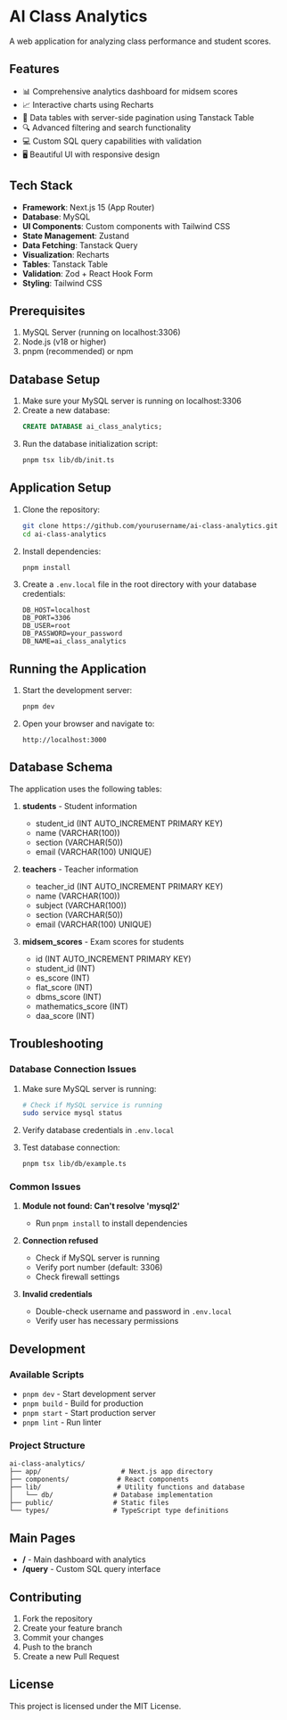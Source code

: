 # AI Class Analytics
A web application for analyzing class performance and student scores.

## Features

- 📊 Comprehensive analytics dashboard for midsem scores
- 📈 Interactive charts using Recharts
- 📑 Data tables with server-side pagination using Tanstack Table
- 🔍 Advanced filtering and search functionality
- 💻 Custom SQL query capabilities with validation
- 🖥️ Beautiful UI with responsive design

## Tech Stack

- **Framework**: Next.js 15 (App Router)
- **Database**: MySQL
- **UI Components**: Custom components with Tailwind CSS
- **State Management**: Zustand
- **Data Fetching**: Tanstack Query
- **Visualization**: Recharts
- **Tables**: Tanstack Table
- **Validation**: Zod + React Hook Form
- **Styling**: Tailwind CSS

## Prerequisites

1. MySQL Server (running on localhost:3306)
2. Node.js (v18 or higher)
3. pnpm (recommended) or npm

## Database Setup

1. Make sure your MySQL server is running on localhost:3306
2. Create a new database:
   ```sql
   CREATE DATABASE ai_class_analytics;
   ```
3. Run the database initialization script:
   ```bash
   pnpm tsx lib/db/init.ts
   ```

## Application Setup

1. Clone the repository:
   ```bash
   git clone https://github.com/yourusername/ai-class-analytics.git
   cd ai-class-analytics
   ```

2. Install dependencies:
   ```bash
   pnpm install
   ```

3. Create a `.env.local` file in the root directory with your database credentials:
   ```env
   DB_HOST=localhost
   DB_PORT=3306
   DB_USER=root
   DB_PASSWORD=your_password
   DB_NAME=ai_class_analytics
   ```

## Running the Application

1. Start the development server:
   ```bash
   pnpm dev
   ```

2. Open your browser and navigate to:
   ```
   http://localhost:3000
   ```

## Database Schema

The application uses the following tables:

1. **students** - Student information
   - student_id (INT AUTO_INCREMENT PRIMARY KEY)
   - name (VARCHAR(100))
   - section (VARCHAR(50))
   - email (VARCHAR(100) UNIQUE)

2. **teachers** - Teacher information
   - teacher_id (INT AUTO_INCREMENT PRIMARY KEY)
   - name (VARCHAR(100))
   - subject (VARCHAR(100))
   - section (VARCHAR(50))
   - email (VARCHAR(100) UNIQUE)

3. **midsem_scores** - Exam scores for students
   - id (INT AUTO_INCREMENT PRIMARY KEY)
   - student_id (INT)
   - es_score (INT)
   - flat_score (INT)
   - dbms_score (INT)
   - mathematics_score (INT)
   - daa_score (INT)

## Troubleshooting

### Database Connection Issues

1. Make sure MySQL server is running:
   ```bash
   # Check if MySQL service is running
   sudo service mysql status
   ```

2. Verify database credentials in `.env.local`

3. Test database connection:
   ```bash
   pnpm tsx lib/db/example.ts
   ```

### Common Issues

1. **Module not found: Can't resolve 'mysql2'**
   - Run `pnpm install` to install dependencies

2. **Connection refused**
   - Check if MySQL server is running
   - Verify port number (default: 3306)
   - Check firewall settings

3. **Invalid credentials**
   - Double-check username and password in `.env.local`
   - Verify user has necessary permissions

## Development

### Available Scripts

- `pnpm dev` - Start development server
- `pnpm build` - Build for production
- `pnpm start` - Start production server
- `pnpm lint` - Run linter

### Project Structure

```
ai-class-analytics/
├── app/                    # Next.js app directory
├── components/            # React components
├── lib/                   # Utility functions and database
│   └── db/               # Database implementation
├── public/               # Static files
└── types/                # TypeScript type definitions
```

## Main Pages

- **/** - Main dashboard with analytics
- **/query** - Custom SQL query interface

## Contributing

1. Fork the repository
2. Create your feature branch
3. Commit your changes
4. Push to the branch
5. Create a new Pull Request

## License

This project is licensed under the MIT License.
